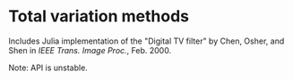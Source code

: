 # Total variation methods

Includes Julia implementation of the "Digital TV filter" by Chen, Osher, and Shen in _IEEE Trans. Image Proc._, Feb. 2000.

Note: API is unstable.
